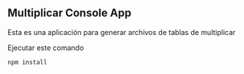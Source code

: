

## Multiplicar Console App

Esta es una aplicación para generar archivos de tablas de multiplicar

Ejecutar este comando
````
npm install
````